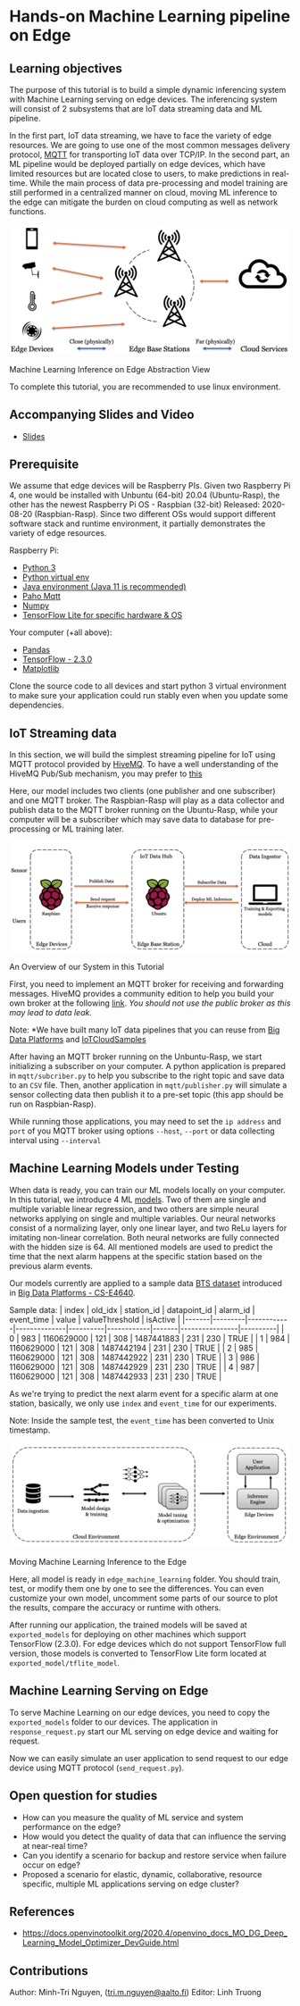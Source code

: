 # Hands-on Machine Learning pipeline on Edge

## Learning objectives

The purpose of this tutorial is to build a simple dynamic inferencing system with Machine Learning serving on edge devices. The inferencing system will consist of 2 subsystems that are IoT data streaming data and ML pipeline.

In the first part, IoT data streaming, we have to face the variety of edge resources. We are going to use one of the most common messages delivery protocol, [MQTT](https://mqtt.org/) for transporting IoT data over TCP/IP. In the second part, an ML pipeline would be deployed partially on edge devices, which have limited resources but are located close to users, to make predictions in real-time. While the main process of data pre-processing and model training are still performed in a centralized manner on cloud, moving ML inference to the edge can mitigate the burden on cloud computing as well as network functions.

![localhost](./img/overview.PNG)

Machine Learning Inference on Edge Abstraction View

To complete this tutorial, you are recommended to use linux environment.

## Accompanying Slides and Video
* [Slides](cs-e4660-hands-on-edge_ml.pdf)

## Prerequisite
We assume that edge devices will be Raspberry PIs.
Given two Raspberry Pi 4, one would be installed with Unbuntu (64-bit) 20.04 (Ubuntu-Rasp), the other has the newest Raspberry Pi OS - Raspbian (32-bit) Released: 2020-08-20 (Raspbian-Rasp).
Since two different OSs would support different software stack and runtime environment, it partially demonstrates the variety of edge resources.

Raspberry Pi:
* [Python 3](https://www.python.org/download/releases/3.0/)
* [Python virtual env](https://docs.python.org/3/library/venv.html)
* [Java environment (Java 11 is recommended)](https://www.java.com/en)
* [Paho Mqtt](https://pypi.org/project/paho-mqtt/)
* [Numpy](https://numpy.org/)
* [TensorFlow Lite for specific hardware & OS](https://www.tensorflow.org/lite/guide/python)

Your computer (+all above):
* [Pandas](https://pandas.pydata.org/)
* [TensorFlow - 2.3.0](https://www.tensorflow.org/)
* [Matplotlib](https://matplotlib.org/)

Clone the source code to all devices and start python 3 virtual environment to make sure your application could run stably even when you update some dependencies.

## IoT Streaming data

In this section, we will build the simplest streaming pipeline for IoT using MQTT protocol provided by [HiveMQ](https://www.hivemq.com/). To have a well understanding of the HiveMQ Pub/Sub mechanism, you may prefer to [this](https://youtu.be/jTeJxQFD8Ak)

Here, our model includes two clients (one publisher and one subscriber) and one MQTT broker. The Raspbian-Rasp will play as a data collector and publish data to the MQTT broker running on the Ubuntu-Rasp, while your computer will be a subscriber which may save data to database for pre-processing or ML training later.

![localhost](./img/demo.PNG)

An Overview of our System in this Tutorial

First, you need to implement an MQTT broker for receiving and forwarding messages. HiveMQ provides a community edition to help you build your own broker at the following [link](https://github.com/hivemq/hivemq-community-edition). *You should not use the public broker as this may lead to data leak.*

Note: *We have built many IoT data pipelines that you can reuse from [Big Data Platforms](https://version.aalto.fi/gitlab/bigdataplatforms/cs-e4640/-/tree/master/tutorials) and [IoTCloudSamples](https://github.com/rdsea/IoTCloudSamples)

After having an MQTT broker running on the Unbuntu-Rasp, we start initializing a subscriber on your computer. A python application is prepared in `mqtt/subcriber.py` to help you subscribe to the right topic and save data to an `CSV` file. Then, another application in `mqtt/publisher.py` will simulate a sensor collecting data then publish it to a pre-set topic (this app should be run on Raspbian-Rasp).

While running those applications, you may need to set the `ip address` and `port` of you MQTT broker using options `--host`, `--port` or data collecting interval using `--interval`


## Machine Learning Models under Testing
When data is ready, you can train our ML models locally on your computer. In this tutorial, we introduce 4 ML [models](https://version.aalto.fi/gitlab/sys4bigml/cs-e4660/-/tree/master/tutorials%2Fedgemodelop%2Fedge_client%2Fedge_machine_learning). Two of them are single and multiple variable linear regression, and two others are simple neural networks applying on single and multiple variables. Our neural networks consist of a normalizing layer, only one linear layer, and two ReLu layers for imitating non-linear correlation. Both neural networks are fully connected with the hidden size is 64. All mentioned models are used to predict the time that the next alarm happens at the specific station based on the previous alarm events.

Our models currently are applied to a sample data [BTS dataset](https://version.aalto.fi/gitlab/bigdataplatforms/cs-e4640/-/tree/master/data%2Fbts) introduced in [Big Data Platforms - CS-E4640](https://version.aalto.fi/gitlab/bigdataplatforms/cs-e4640).

Sample data:
| index | old_idx | station_id | datapoint_id | alarm_id | event_time | value | valueThreshold | isActive |
|-------|---------|------------|--------------|----------|------------|-------|----------------|----------|
| 0     | 983     | 1160629000 | 121          | 308      | 1487441883 | 231   | 230            | TRUE     |
| 1     | 984     | 1160629000 | 121          | 308      | 1487442194 | 231   | 230            | TRUE     |
| 2     | 985     | 1160629000 | 121          | 308      | 1487442922 | 231   | 230            | TRUE     |
| 3     | 986     | 1160629000 | 121          | 308      | 1487442929 | 231   | 230            | TRUE     |
| 4     | 987     | 1160629000 | 121          | 308      | 1487442933 | 231   | 230            | TRUE     |

As we're trying to predict the next alarm event for a specific alarm at one station, basically, we only use `index` and `event_time` for our experiments.

Note: Inside the sample test, the `event_time` has been converted to Unix timestamp.

![localhost](./img/MLpipeline.png)

Moving Machine Learning Inference to the Edge

Here, all model is ready in `edge_machine_learning` folder. You should train, test, or modify them one by one to see the differences. You can even customize your own model, uncomment some parts of our source to plot the results, compare the accuracy or runtime with others.

After running our application, the trained models will be saved at `exported_models` for deploying on other machines which support TensorFlow (2.3.0). For edge devices which do not support TensorFlow full version, those models is converted to TensorFlow Lite form located at `exported_model/tflite_model`.

## Machine Learning Serving on Edge
To serve Machine Learning on our edge devices, you need to copy the `exported_models` folder to our devices. The application in `response_request.py` start our ML serving on edge device and waiting for request.

Now we can easily simulate an user application to send request to our edge device using MQTT protocol (`send_request.py`).

## Open question for studies
* How can you measure the quality of ML service and system performance on the edge?
* How would you detect the quality of data that can influence the serving at near-real time?
* Can you identify a scenario for backup and restore service when failure occur on edge?
* Proposed a scenario for elastic, dynamic, collaborative, resource specific, multiple ML applications serving on edge cluster?

## References
* https://docs.openvinotoolkit.org/2020.4/openvino_docs_MO_DG_Deep_Learning_Model_Optimizer_DevGuide.html
## Contributions

Author:   Minh-Tri Nguyen, (tri.m.nguyen@aalto.fi)
Editor:   Linh Truong
